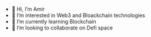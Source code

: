 - 👋 Hi, I’m Amir
- 👀 I’m interested in Web3 and Bloackchain technologies
- 🌱 I’m currently learning Blockchain
- 💞️ I’m looking to collaborate on Defi space

<!---

--->
